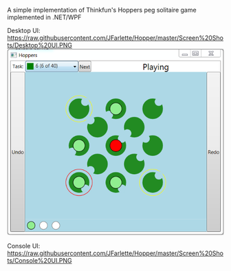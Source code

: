 A simple implementation of Thinkfun's Hoppers peg solitaire game implemented in .NET/WPF

Desktop UI:
https://raw.githubusercontent.com/JFarlette/Hopper/master/Screen%20Shots/Desktop%20UI.PNG
![alt text](https://raw.githubusercontent.com/JFarlette/Hopper/master/Screen%20Shots/Desktop%20UI.PNG "Desktop UI")

Console UI:
https://raw.githubusercontent.com/JFarlette/Hopper/master/Screen%20Shots/Console%20UI.PNG
